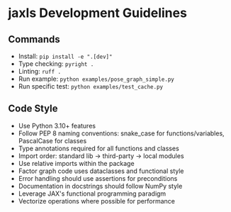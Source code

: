 # jaxls Development Guidelines

## Commands
- Install: `pip install -e ".[dev]"`
- Type checking: `pyright .`
- Linting: `ruff .`
- Run example: `python examples/pose_graph_simple.py`
- Run specific test: `python examples/test_cache.py`

## Code Style
- Use Python 3.10+ features
- Follow PEP 8 naming conventions: snake_case for functions/variables, PascalCase for classes
- Type annotations required for all functions and classes
- Import order: standard lib → third-party → local modules
- Use relative imports within the package
- Factor graph code uses dataclasses and functional style
- Error handling should use assertions for preconditions
- Documentation in docstrings should follow NumPy style
- Leverage JAX's functional programming paradigm
- Vectorize operations where possible for performance
